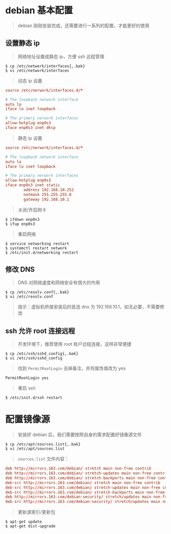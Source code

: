 # debian 基本配置

> debian 刚刚安装完成，还需要进行一系列的配置，才能更好的使用

## 设置静态 ip

> 网络地址设置成静态 ip，方便 ssh 远程管理

```shell
$ cp /etc/network/interfaces{,.bak}
$ vi /etc/network/interfaces
```

> 动态 ip 设置

```conf
source /etc/nerwork/interfaces.d/*

# The loopback network interface
auto lo
iface lo inet loopback

# The primary nerwork interfaces
allow-hotplug enp0s3
iface enp0s3 inet dhcp
```

> 静态 ip 设置

```conf
source /etc/nerwork/interfaces.d/*

# The loopback network interface
auto lo
iface lo inet loopback

# The primary nerwork interfaces
allow-hotplug enp0s3
iface enp0s3 inet static
        address 192.168.10.252
        netmask 255.255.255.0
        gateway 192.168.10.1
```

> 关闭/开启网卡

```shell
$ ifdown enp0s3
$ ifup enp0s3
```

> 重启网络

```shell
$ service networking restart
$ systemctl restart network
$ /etc/init.d/networking restart
```

## 修改 DNS

> DNS 对网络速度和网络安全有很大的作用

```shell
$ cp /etc/resolv.conf{,.bak}
$ vi /etc/resolv.conf
```

> 提示：虚拟机桥接安装后的首选 dns 为 192.168.10.1，如无必要，不需要修改

## ssh 允许 root 连接远程

> 开发环境下，推荐使用 root 账户远程连接，这样非常便捷

```shell
$ cp /etc/ssh/sshd_config{,.bak}
$ vi /etc/ssh/sshd_config
```

> 找到 `PermitRootLogin` 去掉备注，并将属性值改为 yes

```shell
PermitRootLogin yes
```

> 重启 ssh

```shell
$ /etc/init.d/ssh restart
```

# 配置镜像源

> 安装好 debian 后，我们需要按照自身的需求配置好镜像源文件

```shell
$ cp /etc/apt/sources.list{,.bak}
$ vi /etc/apt/sources.list
```

> `sources.list` 文件内容：

```conf
deb http://mirrors.163.com/debian/ stretch main non-free contrib
deb http://mirrors.163.com/debian/ stretch-updates main non-free contrib
deb http://mirrors.163.com/debian/ stretch-backports main non-free contrib
deb-src http://mirrors.163.com/debian/ stretch main non-free contrib
deb-src http://mirrors.163.com/debian/ stretch-updates main non-free contrib
deb-src http://mirrors.163.com/debian/ stretch-backports main non-free contrib
deb http://mirrors.163.com/debian-security/ stretch/updates main non-free contrib
deb-src http://mirrors.163.com/debian-security/ stretch/updates main non-free contrib
```

> 更新源索引/更新包

```shell
$ apt-get update
$ apt-get dist-upgrade
```
